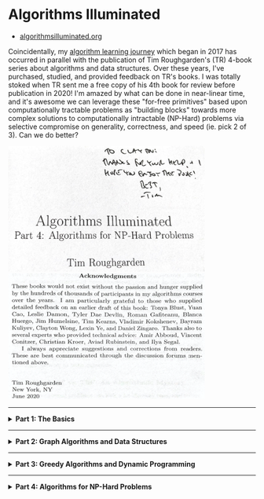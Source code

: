 # Algorithms Illuminated

* [algorithmsilluminated.org](https://www.algorithmsilluminated.org/)

Coincidentally, my [algorithm learning journey](https://github.com/claytonjwong/Algorithms) which began in 2017 has occurred in parallel with the publication of Tim Roughgarden's (TR) 4-book series about algorithms and data structures. Over these years, I've purchased, studied, and provided feedback on TR's books. I was totally stoked when TR sent me a free copy of his 4th book for review before publication in 2020! I'm amazed by what can be done in near-linear time, and it's awesome we can leverage these "for-free primitives" based upon computationally tractable problems as "building blocks" towards more complex solutions to computationally intractable (NP-Hard) problems via selective compromise on generality, correctness, and speed (ie. pick 2 of 3). Can we do better?

<p>
    <img src="TR1.png" height="256" width="400" />
    <img src="TR2.png" height="256" width="400" />
</p>

---

<details><summary><b>Part 1: The Basics</b></summary>

<br/>
<a href="https://www.amazon.com/dp/0999282905" target="_blank">
    <img src="ai1large.jpg" />
</a>

## Merge Sort

<details><summary>Lectures</summary>
<br/>

* [MergeSort: Motivation and Example](https://www.youtube.com/watch?v=kiyRJ7GVWro&list=PLEGCF-WLh2RLHqXx6-GZr_w7LgqKDXxN_&index=4) (Section 1.4, part 1)
* [MergeSort: Pseudocode](https://www.youtube.com/watch?v=rBd5w0rQaFo&list=PLEGCF-WLh2RLHqXx6-GZr_w7LgqKDXxN_&index=5) (Section 1.4, part 2)
* [MergeSort: Analysis](https://www.youtube.com/watch?v=8ArtRiTkYEw&list=PLEGCF-WLh2RLHqXx6-GZr_w7LgqKDXxN_&index=6) (Section 1.5)

</details>

<details><summary>Implementations</summary>
<br/>

*Kotlin*
```java
fun sort(A: IntArray): IntArray {
    fun merge(A: IntArray, B: IntArray): IntArray {
        var C = mutableListOf<Int>()
        var i = 0
        var j = 0
        while (i < A.size && j < B.size)
            if (A[i] < B[j])
                C.add(A[i++])
            else
                C.add(B[j++])
        A.slice(i..A.lastIndex).forEach { C.add(it) }
        B.slice(j..B.lastIndex).forEach { C.add(it) }
        return C.toIntArray()
    }
    fun go(A: IntArray): IntArray {
        var N = A.size
        if (N < 2)
            return A
        var half = Math.floor(N / 2.0).toInt()
        var first  = go(A.slice(0 until half).toIntArray())
        var second = go(A.slice(half until N).toIntArray())
        return merge(first, second)
    }
    return go(A)
}

fun main(args: Array<String>) {
    sort(intArrayOf(5,3,8,9,1,7,0,2,6,4)).forEach { print("$it ") }  // 0 1 2 3 4 5 6 7 8 9
    println()
}
```

*Javascript*
```javascript
let sort = A => {
    let go = A => {
        let N = A.length;
        if (N < 2)
            return A;
        let half = Math.floor(N / 2);
        let first  = go([...A.slice(0, half)]),
            second = go([...A.slice(half, N)]);
        return merge(first, second);
    };
    let merge = (A, B, C = []) => {
        let M = A.length,
            N = B.length;
        let i = 0,
            j = 0;
        while (i < M && j < N)
            C.push(A[i] < B[j] ? A[i++] : B[j++]);
        C.push(...A.slice(i, M));
        C.push(...B.slice(j, N));
        return C;
    };
    return go(A);
};

console.log(sort([5,3,8,9,1,7,0,2,6,4]));  // (10) [0, 1, 2, 3, 4, 5, 6, 7, 8, 9]
```

*Python3*
```python
from math import floor

def sort(A):
    def go(A):
        N = len(A)
        if N < 2:
            return A
        half = floor(N / 2)
        first =  go(A[:half])
        second = go(A[half:])
        return merge(first, second)
    def merge(A, B):
        C = []
        i = 0
        j = 0
        while i < len(A) and j < len(B):
            if A[i] < B[j]:
                C.append(A[i]); i += 1
            else:
                C.append(B[j]); j += 1
        C.extend(A[i:])
        C.extend(B[j:])
        return C
    return go(A)

print(sort([5,3,8,9,1,7,0,2,6,4]))  # [0, 1, 2, 3, 4, 5, 6, 7, 8, 9]
```

*C++*
```cpp
#include <iostream>
#include <vector>

using namespace std;

class Solution {
public:
    using VI = vector<int>;
    VI mergesort(VI& A) {
        return go(move(A));
    }
private:
    VI go(VI&& A) {
        auto N = A.size();
        if( N < 2 )
            return A;
        auto half = A.begin() + (N / 2);
        auto first = go({ A.begin(), half }),
             second = go({ half, A.end() });
        return merge(first, second);
    }
    VI merge(VI& A, VI& B, VI C = {}) {
        auto i{ 0 },
             j{ 0 };
        while (i < A.size() && j < B.size())
            C.push_back(A[i] < B[j] ? A[i++] : B[j++]);
        C.insert(C.end(), A.begin() + i, A.end());
        C.insert(C.end(), B.begin() + j, B.end());
        return C;
    }
};

int main() {
    Solution::VI A{ 3,5,7,1,3,9,2,0 };
    auto ans = Solution().mergesort(A);
    copy(ans.begin(), ans.end(), ostream_iterator<int>(cout, " ")), cout << endl;  // 0 1 2 3 4 5 6 7 8 9
    return 0;
}
```

</details>


## Counting Inversions

<details><summary>Lectures</summary>
<br/>

* [The Divide-and-Conquer Paradigm](https://www.youtube.com/watch?v=7_AJfusC6UQ&list=PLEGCF-WLh2RLHqXx6-GZr_w7LgqKDXxN_&index=13) (Section 3.1; part 1 of Section 3.2)
* [Counting Inversions in O(n log n)](https://www.youtube.com/watch?v=I6ygiW8xN7Y&list=PLEGCF-WLh2RLHqXx6-GZr_w7LgqKDXxN_&index=14) Time (Section 3.2, part 2)

</details>

<details><summary>Implementations</summary>
<br/>

*Kotlin*
```java
import java.io.File

fun sort(A: IntArray): Pair<IntArray, Long> {
    fun merge(A: IntArray, B: IntArray): Pair<IntArray, Long> {
        var C = mutableListOf<Int>()
        var inv: Long = 0
        var i = 0
        var j = 0
        while (i < A.size && j < B.size)
            if (A[i] < B[j]) {
                C.add(A[i++])
            } else {
                inv += A.size - i  // ⭐️ B[j] comes before all remaining A[i...], thus all remaining A[i...] are inversions
                C.add(B[j++])
            }
        A.slice(i..A.lastIndex).forEach { C.add(it) }
        B.slice(j..B.lastIndex).forEach { C.add(it) }
        return Pair(C.toIntArray(), inv)
    }
    fun go(A: IntArray): Pair<IntArray, Long> {
        var N = A.size
        if (N < 2)
            return Pair(A, 0)
        var half = Math.floor(N / 2.0).toInt()
        var (first,  inv1) = go(A.slice(0 until half).toIntArray())
        var (second, inv2) = go(A.slice(half until N).toIntArray())
        var (third,  inv3) = merge(first, second)
        return Pair(third, inv1 + inv2 + inv3)
    }
    return go(A)
}

fun run(filename: String): Long {
    var A = mutableListOf<Int>()
    File(filename).forEachLine { A.add(it.toInt()) }
    var (_, inv) = sort(A.toIntArray())
    return inv
}

fun main() {
    println("problem3.5test.txt: " + run("problem3.5test.txt"))  // problem3.5test.txt: 28
    println("problem3.5.txt: "     + run("problem3.5.txt"))      // problem3.5.txt: 2407905288
}
```

*Javascript*
```javascript
let sort = A => {
    let go = A => {
        let N = A.length;
        if (N < 2)
            return [A, 0];
        let half = Math.floor(N / 2);
        let [first,  inv1] = go([...A.slice(0, half)]),
            [second, inv2] = go([...A.slice(half, N)]),
            [third,  inv3] = merge(first, second);
        return [third, inv1 + inv2 + inv3];
    };
    let merge = (A, B, C = [], inv = 0) => {
        let M = A.length,
            N = B.length;
        let i = 0,
            j = 0;
        while (i < M && j < N)
            if (A[i] < B[j])
                C.push(A[i++]);
            else
                inv += M - i,      // ⭐️ B[j] comes before all remaining A[i...], thus all remaining A[i...] are inversions
                C.push(B[j++]);
        C.push(...A.slice(i, M));
        C.push(...B.slice(j, N));
        return [C, inv];
    };
    return go(A);
};

let run = filename => {
    let A = [];
    require('fs').readFileSync(filename, 'utf-8').split(/\r?\n/).forEach(line => A.push(Number(line)));
    let [_, inv] = sort(A);
    return inv;
}

console.log(`problem3.5test.txt: ${run('problem3.5test.txt')}`);  // problem3.5test.txt: 28
console.log(`problem3.5.txt: ${run('problem3.5.txt')}`);          // problem3.5.txt: 2407905288
```

*Python3*
```python
from math import floor

def sort(A):
    def go(A):
        N = len(A)
        if N < 2:
            return [A, 0]
        half = floor(N / 2)
        first,  inv1 = go(A[:half])
        second, inv2 = go(A[half:])
        third,  inv3 = merge(first, second)
        return [third, inv1 + inv2 + inv3]
    def merge(A, B, inv = 0):
        C = []
        i = 0
        j = 0
        while i < len(A) and j < len(B):
            if A[i] < B[j]:
                C.append(A[i]); i += 1
            else:
                inv += len(A) - i        # ⭐️ B[j] comes before all remaining A[i...], thus all remaining A[i...] are inversions
                C.append(B[j]); j += 1
        C.extend(A[i:])
        C.extend(B[j:])
        return [C, inv]
    return go(A)

def run(filename):
    A = []
    with open(filename) as fin:
        while True:
            line = fin.readline()
            if not line:
                break
            A.append(int(line))
    _, inv = sort(A)
    return inv

print(f"problem3.5test.txt: {run('problem3.5test.txt')}")  # problem3.5test.txt: 28
print(f"problem3.5.txt: {run('problem3.5.txt')}")          # problem3.5.txt: 2407905288
```

*C++*
```cpp
#include <iostream>
#include <vector>
#include <fstream>

using namespace std;

class Solution {
public:
    using VL = vector<long>;
    using Pair = pair<VL, long>;
    using fun = function<Pair(VL&&)>;
    Pair merge(VL& A, VL& B, VL C = {}, long inv = 0) {
        auto i = 0,
             j = 0;
        while (i < A.size() && j < B.size()) {
            if (A[i] < B[j]) {
                C.push_back(A[i++]);
            } else {
                inv += A.size() - i; // ⭐️ B[j] comes before all remaining A[i...], thus all remaining A[i...] are inversions
                C.push_back(B[j++]);
            }
        }
        C.insert(C.end(), A.begin() + i, A.end());
        C.insert(C.end(), B.begin() + j, B.end());
        return { C, inv };
    }
    Pair inversions(VL& A) {
        fun go = [&](VL&& A) -> Pair {
            int N = A.size();
            if (N < 2)
                return { A, 0 };
            int half = N / 2;
            auto [first,  inv1] = go({ A.begin(), A.begin() + half });
            auto [second, inv2] = go({ A.begin() + half, A.end() });
            auto [third,  inv3] = merge(first, second);
            return { third, inv1 + inv2 + inv3 };
        };
        return go(move(A));
    }
};

long run(string filename) {
    Solution solution;
    Solution::VL A;
    fstream fin{ filename };
    for (string line; fin >> line; A.push_back(stol(line)));
    auto [_, inv] = solution.inversions(A);
    return inv;
}

int main() {
    cout << "problem3.5test.txt: " << run("problem3.5test.txt") << endl   // problem3.5test.txt: 28
         << "problem3.5.txt: "     << run("problem3.5.txt")     << endl;  // problem3.5.txt: 2407905288
    return 0;
}
```

</details>

## Quick Sort

<details><summary>Lectures</summary>
<br/>

* [QuickSort: Overview](https://www.youtube.com/watch?v=ETo1cpLN7kk&list=PLEGCF-WLh2RLHqXx6-GZr_w7LgqKDXxN_&index=24) (Section 5.1)
* [Partitioning Around a Pivot Element](https://www.youtube.com/watch?v=LYzdRN5iFdA&list=PLEGCF-WLh2RLHqXx6-GZr_w7LgqKDXxN_&index=25) (Section 5.2)
* [Choosing a Good Pivot](https://www.youtube.com/watch?v=kqO46FOUTbI&list=PLEGCF-WLh2RLHqXx6-GZr_w7LgqKDXxN_&index=26) (Sections 5.3 and 5.4)
* [QuickSort Analysis (Part 1)](https://www.youtube.com/watch?v=sToWtKSYlMw&list=PLEGCF-WLh2RLHqXx6-GZr_w7LgqKDXxN_&index=27) (Section 5.5, part 1)
* [QuickSort Analysis (Part 2)](https://www.youtube.com/watch?v=4t_Y-aGLkok&list=PLEGCF-WLh2RLHqXx6-GZr_w7LgqKDXxN_&index=28) (Section 5.5, part 2)
* [QuickSort Analysis (Part 3)](https://www.youtube.com/watch?v=IBTvneWhFsA&list=PLEGCF-WLh2RLHqXx6-GZr_w7LgqKDXxN_&index=29) (Section 5.5, part 3)
* [Sorting Requires Omega(n log n) Comparisons](https://www.youtube.com/watch?v=aFveIyII5D4&list=PLEGCF-WLh2RLHqXx6-GZr_w7LgqKDXxN_&index=30) (Section 5.6)
* [Proofs by Induction and the Correctness of QuickSort](https://www.youtube.com/watch?v=Colb_4jAy8A&list=PLEGCF-WLh2RLHqXx6-GZr_w7LgqKDXxN_&index=36) (Appendix A)
* [Quick Review of Discrete Probability](https://www.youtube.com/watch?v=uLeIMwMHX5U&list=PLEGCF-WLh2RLHqXx6-GZr_w7LgqKDXxN_&index=37) (Appendix B)

</details>

<details><summary>Implementations</summary>
<br/>

*Kotlin*
```java
import java.io.File

typealias PivotFunc = (A: MutableList<Int>, L: Int, R: Int) -> (Int)
var pivotLeft: PivotFunc = { _: MutableList<Int>, L: Int, _: Int -> L }
var pivotRight: PivotFunc = { _: MutableList<Int>, _: Int, R: Int -> R }
fun _pivotMedian(A: MutableList<Int>, L: Int, R: Int): Int {
    var M = L + (R - L) / 2
    var cand = intArrayOf(A[L], A[M], A[R])
    cand.sort()
    var target = cand[1]
    if (target == A[L]) return L
    if (target == A[M]) return M
    if (target == A[R]) return R
    return -1
}
var pivotMedian: PivotFunc = { A: MutableList<Int>, L: Int, R: Int -> _pivotMedian(A, L, R) }

fun partition(A: MutableList<Int>, L: Int, R: Int, choosePivot: (A: MutableList<Int>, L: Int, R: Int) -> (Int)): Int {
    var i = L + 1
    var j = L + 1
    var k = choosePivot(A, L, R)
    A[k] = A[L].also { A[L] = A[k] }          // swap pivot A[k] with first element of subarray A[L]
    while (j <= R) {
        if (A[j] < A[L]) {                    // maintain loop invariant A[i] < pivot < A[j]
            A[i] = A[j].also { A[j] = A[i] }
            ++i
        }
        ++j
    }
    A[L] = A[i - 1].also { A[i - 1] = A[L] }  // swap pivot A[L] with last value less-than pivot A[i - 1]
    return i - 1
}

fun quicksort(A: MutableList<Int>, L: Int, R: Int, choosePivot: (A: MutableList<Int>, L: Int, R: Int) -> (Int)): Int {
    if (R <= L)
        return 0
    var k = partition(A, L, R, choosePivot)
    return (R - L) + quicksort(A, L, k - 1, choosePivot) + quicksort(A, k + 1, R, choosePivot)
}

fun run(filename: String, choosePivot: (A: MutableList<Int>, L: Int, R: Int) -> (Int)): Int {
    var A = mutableListOf<Int>()
    File(filename).forEachLine { A.add(it.toInt()) }
    return quicksort(A, 0, A.size - 1, choosePivot)
}

fun main() {
    var filename = "problem5.6.txt"
    println("  left: ${run(filename, pivotLeft)}")    //   left: 162085
    println(" right: ${run(filename, pivotRight)}")   //  right: 164123
    println("median: ${run(filename, pivotMedian)}")  // median: 138382
}
```

*Javascript*
```javascript
let pivotLeft = (A, L, R) => L;
let pivotRight = (A, L, R) => R;
let pivotMedian = (A, L, R) => {
    let M = L + Math.floor((R - L) / 2);
    let cand = [A[L], A[M], A[R]].sort((a, b) => a - b),
        target = cand[1];
    if (target == A[L]) return L;
    if (target == A[M]) return M;
    if (target == A[R]) return R;
};

let partition = (A, L, R, choosePivot) => {
    let i = L + 1,
        j = L + 1,
        k = choosePivot(A, L, R);
    [A[L], A[k]] = [A[k], A[L]];          // swap pivot A[k] with first element of subarray A[L]
    while (j <= R) {
        if (A[j] < A[L]) {                // maintain loop invariant A[i] < pivot < A[j]
            [A[i], A[j]] = [A[j], A[i]];
            ++i;
        }
        ++j;
    }
    [A[L], A[i - 1]] = [A[i - 1], A[L]];  // swap pivot A[L] with last value less-than pivot A[i - 1]
    return i - 1;
};

let quicksort = (A, L, R, choosePivot) => {
    if (R <= L)
        return 0;
    let k = partition(A, L, R, choosePivot);
    return (R - L) + quicksort(A, L, k - 1, choosePivot)
                   + quicksort(A, k + 1, R, choosePivot);
};

let run = (filename, choosePivot) => {
    let A = [];
    let LineByLine = require("n-readlines");
    let input = new LineByLine(filename);
    for (let line; line = input.next(); A.push(Number(line)));
    return quicksort(A, 0, A.length - 1, choosePivot);
}

let filename = 'problem5.6.txt';
console.log(`  left: ${run(filename, pivotLeft)}`);    //   left: 162085
console.log(` right: ${run(filename, pivotRight)}`);   //  right: 164123
console.log(`median: ${run(filename, pivotMedian)}`);  // median: 138382
```

*Python3*
```python
def pivotLeft(A, L, R): return L
def pivotRight(A, L, R): return R
def pivotMedian(A, L, R):
    M = L + (R - L) // 2
    cand = sorted([A[L], A[M], A[R]])
    target = cand[1]
    if target == A[L]: return L
    if target == A[M]: return M
    if target == A[R]: return R

def partition(A, L, R, choosePivot):
    i = L + 1
    j = L + 1
    k = choosePivot(A, L, R)
    A[L], A[k] = A[k], A[L]          # swap pivot A[k] with first element of subarray A[L]
    while j <= R:
        if A[j] < A[L]:              # maintain loop invariant A[i] < pivot < A[j]
            A[i], A[j] = A[j], A[i]
            i += 1
        j += 1
    A[L], A[i - 1] = A[i - 1], A[L]  # swap pivot A[L] with last value less-than pivot A[i - 1]
    return i - 1

def quicksort(A, L, R, choosePivot):
    if R <= L:
        return 0
    k = partition(A, L, R, choosePivot)
    return (R - L) + quicksort(A, L, k - 1, choosePivot) + quicksort(A, k + 1, R, choosePivot)

def run(filename, choosePivot):
    A = []
    with open(filename) as fin:
        while True:
            line = fin.readline()
            if not line:
                break
            A.append(int(line))

    return quicksort(A, 0, len(A) - 1, choosePivot)

filename = 'problem5.6.txt'
print(f'  left: {run(filename, pivotLeft)}')    #   left: 162085
print(f' right: {run(filename, pivotRight)}')   #  right: 164123
print(f'median: {run(filename, pivotMedian)}')  # median: 138382
```

*C++*
```cpp
#include <iostream>
#include <fstream>
#include <vector>

using namespace std;
using VI = vector<int>;
using fun = function<int(VI&, int, int)>;

fun pivotLeft = [](VI& A, int L, int R) { return L; };
fun pivotRight = [](VI& A, int L, int R) { return R; };
fun pivotMedian = [](VI& A, int L, int R) {
    auto M = L + (R - L) / 2;
    VI cand{ A[L], A[M], A[R] };
    sort(cand.begin(), cand.end());
    auto target = cand[1];
    if (target == A[L]) return L;
    if (target == A[M]) return M;
    if (target == A[R]) return R;
};

int partition(VI& A, int L, int R, fun choosePivot) {
    auto i = L + 1,
         j = L + 1,
         k = choosePivot(A, L, R);
    swap(A[L], A[k]);          // swap pivot A[k] with first element of the subarray A[L]
    while (j <= R) {
        if (A[j] < A[L]) {     // maintain loop invariant A[i] < pivot < A[j]
            swap(A[i], A[j]);
            ++i;
        }
        ++j;
    }
    swap(A[L], A[i - 1]);      // swap pivot A[L] with last value less-than pivot A[i - 1]
    return i - 1;
}

int quicksort(VI& A, int L, int R, fun choosePivot) {
    if (R <= L)
        return 0;
    auto k = partition(A, L, R, choosePivot);
    return (R - L) + quicksort(A, L, k - 1, choosePivot)
                   + quicksort(A, k + 1, R, choosePivot);
}

int run(string& filename, fun choosePivot) {
    VI A;
    fstream fin{ filename };
    for (string line; fin >> line; A.push_back(stoi(line)));
    int N = A.size();
    return quicksort(A, 0, N - 1, choosePivot);
}

int main() {
    string filename{ "problem5.6.txt" };
    cout << "  left: " << run(filename, pivotLeft)   << endl   //   left: 162085
         << " right: " << run(filename, pivotRight)  << endl   //  right: 164123
         << "median: " << run(filename, pivotMedian) << endl;  // median: 138382
    return 0;
}
```
</details>

## Randomized Linear-Time Selection

<details><summary>Lectures</summary>
<br/>

* [Randomized Linear-Time Selection](https://www.youtube.com/watch?v=nFw6x7DoYbs&list=PLEGCF-WLh2RLHqXx6-GZr_w7LgqKDXxN_&index=31) (Section 6.1)
* [Randomized Linear-Time Selection (Analysis)](https://www.youtube.com/watch?v=rX2u2CnpveQ&list=PLEGCF-WLh2RLHqXx6-GZr_w7LgqKDXxN_&index=32) (Section 6.2)

</details>

<details><summary>Implementations</summary>
<br/>

*Kotlin*
```java
import java.io.File
import kotlin.random.Random

fun partition(A: MutableList<Int>, L: Int, R: Int): Int {
    var i = L + 1
    var j = L + 1
    var k = Random.nextInt(L, R + 1)          // +1 for L..R inclusive
    A[L] = A[k].also { A[k] = A[L] }          // swap pivot A[k] with first element of subarray A[L]
    while (j <= R) {
        if (A[j] < A[L]) {                    // maintain loop invariant A[i] < pivot < A[j]
            A[i] = A[j].also { A[j] = A[i] }
            ++i
        }
        ++j
    }
    A[L] = A[i - 1].also { A[i - 1] = A[L] }  // swap pivot A[L] with last value less-than pivot A[i - 1]
    return i - 1
}

fun rselect(A: MutableList<Int>, i: Int, L_: Int, R_: Int): Int {
    var L = L_
    var R = R_
    var k = partition(A, L, R)
    if (i == k)
        return A[k]  // 🎯 lucky guess
    if (i < k)
        R = k - 1
    else
        L = k + 1
    return rselect(A, i, L, R)
}

fun run(filename: String, i: Int): Int {
    var A = mutableListOf<Int>()
    File(filename).forEachLine { A.add(it.toInt()) }
    var N = A.size
    return rselect(A, i - 1, 0 , N - 1)  // -1 for 0-based indexing
}

fun main() {
    println("problem6.5test1.txt: " + run("problem6.5test1.txt", 5))   // problem6.5test1.txt: 5469
    println("problem6.5test2.txt: " + run("problem6.5test2.txt", 50))  // problem6.5test2.txt: 4715
}
```

*Javascript*
```javascript
let random = (L, R) => Math.floor(Math.random() * (R + 1 - L) + L);  // +1 for L..R inclusive

let partition = (A, L, R) => {
    let i = L + 1,
        j = L + 1,
        k = random(L, R);
    [A[L], A[k]] = [A[k], A[L]];          // swap pivot A[k] with first element of subarray A[L]
    while (j <= R) {
        if (A[j] < A[L]) {                // maintain loop invariant A[i] < pivot < A[j]
            [A[i], A[j]] = [A[j], A[i]];
            ++i;
        }
        ++j;
    }
    [A[L], A[i - 1]] = [A[i - 1], A[L]];  // swap pivot A[L] with last value less-than pivot A[i - 1]
    return i - 1;
};

let rselect = (A, i, L, R) => {
    let k = partition(A, L, R);
    if (i == k)
        return A[k];  // 🎯 lucky guess
    if (i < k)
        R = k - 1;
    else
        L = k + 1;
    return rselect(A, i, L, R);
}

let run = (filename, i) => {
    let A = [];
    let LineByLine = require("n-readlines");
    let input = new LineByLine(filename);
    for (let line; line = input.next(); A.push(Number(line)));
    let N = A.length;
    return rselect(A, i - 1, 0, N - 1);  // -1 for 0-based indexing
};

console.log(`problem6.5test1.txt: ${run('problem6.5test1.txt', 5)}`);   // problem6.5test1.txt: 5469
console.log(`problem6.5test2.txt: ${run('problem6.5test2.txt', 50)}`);  // problem6.5test2.txt: 4715
```

*Python3*
```python
from random import uniform
from math import floor

def partition(A, L, R):
    i = L + 1
    j = L + 1
    k = floor(uniform(L, R))
    A[L], A[k] = A[k], A[L]          # swap pivot A[k] with first element of subarray A[L]
    while j <= R:
        if A[j] < A[L]:              # maintain loop invariant A[i] < pivot < A[j]
            A[i], A[j] = A[j], A[i]
            i += 1
        j += 1
    A[L], A[i - 1] = A[i - 1], A[L]  # swap pivot A[L] with last value less-than pivot A[i - 1]
    return i - 1

def rselect(A, i, L, R):
    k = partition(A, L, R)
    if i == k:
        return A[k]  # 🎯 lucky guess
    if i < k:
        R = k - 1
    else:
        L = k + 1
    return rselect(A, i, L, R)

def run(filename, i):
    A = []
    with open(filename) as fin:
        while True:
            line = fin.readline()
            if not line:
                break
            A.append(int(line))
    N = len(A)
    return rselect(A, i - 1, 0, N - 1)  # -1 for 0-based indexing

print('problem6.5test1.txt:', run('problem6.5test1.txt', 5))   # problem6.5test1.txt: 5469
print('problem6.5test2.txt:', run('problem6.5test2.txt', 50))  # problem6.5test2.txt: 4715
```

*C++*
```cpp
#include <iostream>
#include <fstream>
#include <vector>
#include <random>

using namespace std;
using VI = vector<int>;

int random(int L, int R) {
    random_device rd;
    mt19937 gen{ rd() };
    uniform_int_distribution dist(L, R);
    return dist(gen);
}

int partition(VI& A, int L, int R) {
    auto i = L + 1,
         j = L + 1,
         k = random(L, R);
    swap(A[L], A[k]);            // swap pivot A[k] with first element of the subarray A[L]
    while (j <= R) {
        if (A[j] < A[L])         // maintain loop invariant A[i] < pivot < A[j]
            swap(A[i++], A[j]);
        ++j;
    }
    swap(A[L], A[i - 1]);       // swap pivot A[L] with last value less-than pivot A[i - 1]
    return i - 1;
}

int rselect(VI& A, int i, int L, int R) {
    auto k = partition(A, L, R);
    if (i == k)
        return A[k];  // 🎯 lucky guess
    if (i < k)
        R = k - 1;
    else
        L = k + 1;
    return rselect(A, i, L, R);
}

int run(string filename, int i, VI A = {}) {
    fstream fin{ filename };
    for (string line; fin >> line; A.push_back(stoi(line)));
    int N = A.size();
    return rselect(A, i - 1, 0, N - 1);  // -1 for 0-based indexing
}

int main() {
    cout << "problem6.5test1.txt: " << run("problem6.5test1.txt", 5)  << endl;  // problem6.5test1.txt: 5469
    cout << "problem6.5test2.txt: " << run("problem6.5test2.txt", 50) << endl;  // problem6.5test2.txt: 4715
    return 0;
}
```

</details>

</details>

---

<details><summary><b>Part 2: Graph Algorithms and Data Structures</b></summary>

<br/>
<a href="https://www.amazon.com/dp/0999282921" target="_blank">
    <img src="ai2large.jpg" />
</a>

## Topological Sort

<details><summary>Lectures</summary>
<br/>

* [Graphs: The Basics (from 2:06 to 6:39)](https://www.youtube.com/watch?v=4Ih3UhVuEtw&list=PLEGCF-WLh2RJ5W-pt-KE9GUArTDzVwL1P&index=1) (Sections 7.1 and 7.2)
* [Graph Representations](https://www.youtube.com/watch?v=b-Mfu8dPv9U&list=PLEGCF-WLh2RJ5W-pt-KE9GUArTDzVwL1P&index=2) (Sections 7.3 and 7.4)
* [Graph Search Overview](https://www.youtube.com/watch?v=SW6jwg7WS48&list=PLEGCF-WLh2RJ5W-pt-KE9GUArTDzVwL1P&index=3) (Section 8.1)
* [Breadth-First Search](https://www.youtube.com/watch?v=73qCvXsYkfk&list=PLEGCF-WLh2RJ5W-pt-KE9GUArTDzVwL1P&index=4) (Section 8.2, Part 1)
* [Depth-First Search](https://www.youtube.com/watch?v=73qCvXsYkfk&list=PLEGCF-WLh2RJ5W-pt-KE9GUArTDzVwL1P&index=4) (Section 8.4)
* [Topological Sort](https://www.youtube.com/watch?v=ozso3xxkVGU&list=PLEGCF-WLh2RJ5W-pt-KE9GUArTDzVwL1P&index=8) (Section 8.5)

</details>

<details><summary>Implementations</summary>
<br/>

*Kotlin*
```java
import java.util.Queue
import java.util.LinkedList

class Solution(val adj: MutableMap<Char, List<Char>>) {

    var N: Int
    var color: Int
    var m = mutableMapOf<Char, Int>()
    var seen = mutableSetOf<Char>()

    init {
        N = adj.size
        color = 0
    }

    fun init(start: Int) {
        color = start
        m.clear()
        seen.clear()
    }

    fun topoSortBFS(): String {
        init(1)  // 👉 color forward from 1..N
        bfs()
        return toString()
    }

    fun topoSortDFS(): String {
        init(N)  // 👈 color reverse from N..1 (as the recursive stack unwinds)
        adj.forEach{ (u, _) -> dfs(u) }
        return toString()
    }

    fun bfs() {
        var degree = mutableMapOf<Char, Int>()
        adj.forEach{ (_, neighbors) ->
            neighbors.forEach{ v ->
                degree[v] = 1 + degree.getOrDefault(v, 0)
            }
        }
        var q: Queue<Char> = LinkedList(adj.map{ (u, _) -> u }.filter{ !degree.contains(it) })
        while (0 < q.size) {
            var u = q.poll()
            m[u] = color++
            adj[u]!!.forEach{ v ->
                degree[v] = degree[v]!!.minus(1)
                if (degree[v] == 0 && !seen.contains(v)) {
                    q.add(v); seen.add(v)
                }
            }
        }
    }

    fun dfs(u: Char) {
        if (seen.contains(u))
            return
        seen.add(u)
        adj[u]!!.forEach{ v ->
            dfs(v)
        }
        m[u] = color--
    }

    override fun toString(): String {
        var s = mutableListOf<String>()
        adj.forEach{ (u, _) ->
            s.add("$u: ${m[u]}")
        }
        return s.joinToString("\n")
    }
}

fun main() {
    var adj = mutableMapOf<Char, List<Char>>(
        's' to listOf<Char>('v', 'w'),
        'v' to listOf<Char>('t'),
        'w' to listOf<Char>('t'),
        't' to listOf<Char>()
    )
    var solution = Solution(adj)
    println("BFS:\n${solution.topoSortBFS()}\n\nDFS:\n${solution.topoSortDFS()}")

//    BFS:
//    s: 1
//    v: 2
//    w: 3
//    t: 4

//    DFS:
//    s: 1
//    v: 3
//    w: 2
//    t: 4

}
```

*Javascript*
```javascript
class Solution {
    constructor(adj) {
        this.adj = adj;
        this.N = this.adj.size;
    }
    init(start) {
        this.color = start;
        this.seen = new Set();
        this.m = new Map();
    }
    topo_sort_bfs() {
        this.init(1);       // 👉 color forward from 1..N
        this.bfs();
        return this.to_string();
    }
    topo_sort_dfs() {
        this.init(this.N);  // 👈 color reverse from N..1 (as the recursive stack unwinds)
        for (let [u, _] of [...this.adj])
            this.dfs(u);
        return this.to_string();
    }
    bfs() {
        let degree = new Map();
        for (let [u, _] of [...this.adj])
            for (let v of this.adj.get(u))
                degree.set(v, 1 + (degree.get(v) || 0));
        let q = [...this.adj].map(([u, _]) => u).filter(u => !degree.has(u));
        let seen = new Set(q);
        while (q.length) {
            let u = q.shift();
            this.m.set(u, this.color++);
            for (let v of this.adj.get(u))
                if (!seen.has(v))
                    q.push(v), seen.add(v);
        }
    }
    dfs(u) {
        if (this.seen.has(u))
            return;
        this.seen.add(u);
        for (let v of this.adj.get(u))
            if (!this.seen.has(v))
                this.dfs(v);
        this.m.set(u, this.color--);
    }
    to_string() {
        let s = [];
        for (let [u, color] of [...this.m])
            s.push(`${u}: ${color}`);
        return s.join('\n');
    }
}

let adj = new Map();
adj.set('s', ['v', 'w']);
adj.set('v', ['t']);
adj.set('w', ['t']);
adj.set('t', []);
let solution = new Solution(adj);
console.log(`BFS:\n${solution.topo_sort_bfs()}\n\nDFS:\n${solution.topo_sort_dfs()}`);

//    BFS:
//    s: 1
//    v: 2
//    w: 3
//    t: 4

//    DFS:
//    t: 4
//    v: 3
//    w: 2
//    s: 1
```

*Python3*
```python
from collections import deque

class Solution:
    def __init__(self, adj):
        self.adj = adj
        self.N = len(adj)
        self.seen = set()
        self.m = {}

    def init(self, start):
        self.color = start
        self.seen.clear()
        self.m.clear()

    def topo_sort_bfs(self):
        self.init(1)         # 👉 color forward from 1..N
        self.bfs()
        return self.to_string()

    def topo_sort_dfs(self):
        self.init(self.N)  # 👈 color reverse from N..1 (as the recursive stack unwinds)
        for u, _ in self.adj.items():
            self.dfs(u)
        return self.to_string()

    def bfs(self):
        degree = {}
        for _, neighbors in self.adj.items():
            for v in neighbors:
                degree[v] = 1 + (degree[v] if v in degree else 0)
        q = deque(u for u, _ in self.adj.items() if u not in degree)
        self.seen.update(*q)
        while q:
            u = q.popleft()
            self.m[u] = self.color; self.color += 1
            for v in adj[u]:
                degree[v] -= 1
                if not degree[v] and v not in self.seen:
                    q.append(v); self.seen.add(v)

    def dfs(self, u):
        if u in self.seen:
            return
        self.seen.add(u)
        for v in adj[u]:
            self.dfs(v)
        self.m[u] = self.color; self.color -= 1

    def to_string(self):
        s = []
        for u, color in self.m.items():
            s.append(f'{u}: {color}')
        return '\n'.join(s)

#
# graph from Quiz 8.3 on page 45 of Algorithms Illuminated: Part 2
#
adj = {
    's': ['v', 'w'],
    'v': ['t'],
    'w': ['t'],
    't': []
}
solution = Solution(adj)

print(f'BFS:\n{solution.topo_sort_bfs()}\n\nDFS:\n{solution.topo_sort_dfs()}')

#    BFS:
#    s: 1
#    v: 2
#    w: 3
#    t: 4

#    DFS:
#    t: 4
#    v: 3
#    w: 2
#    s: 1
```

*C++*
```cpp
#include <iostream>
#include <sstream>
#include <vector>
#include <unordered_map>
#include <unordered_set>
#include <queue>

using namespace std;

using VI = vector<int>;
using AdjList = unordered_map<char, VI>;
using Set = unordered_set<char>;
using Map = unordered_map<char, int>;
using Queue = queue<char>;
using fun = function<void(char)>;

class Solution {
private:
    AdjList adj;
    const int N;
    Map m;
    Set seen;
    int color;
public:
    Solution(AdjList& adj) : adj{ adj }, N{ int(adj.size()) } {
    }
    void init(int start) {
        m.clear();
        seen.clear();
        color = start;
    }
    string topo_sort_bfs() {
        init(1);  // 👉 color forward from 1..N
        bfs();
        return to_string();
    }
    string topo_sort_dfs() {
        init(N);  // 👈 color reverse from N..1 (as the recursive stack unwinds)
        for (auto [u, _]: adj)
            dfs(u);
        return to_string();
    }
    void bfs() {
        Map degree;
        for (auto [_, neighbors]: adj)
            for (auto v: neighbors)
                ++degree[v];
        Queue q;
        for (auto [u, _]: adj)
            if (!degree[u] && seen.insert(u).second)
                q.push(u);
        while (q.size()) {
            auto u = q.front(); q.pop();
            m[u] = color++;
            for (auto v: adj[u])
                if (!--degree[v] && seen.insert(v).second)
                    q.push(v);
        }
    }
    void dfs(char start) {
        fun go = [&](auto u) {
            if (!seen.insert(u).second)
                return;
            for (auto v: adj[u])
                go(v);
            m[u] = color--;
        };
        go(start);
    }
    string to_string() {
        ostringstream os;
        for (auto [u, color]: m)
            os << u << ": " << color << endl;
        return os.str();
    }
};

int main() {
    //
    // graph from Quiz 8.3 on page 45 of Algorithms Illuminated: Part 2
    //
    AdjList adj{
        { 's', { 'v', 'w' } },
        { 'v', { 't' } },
        { 'w', { 't' } },
        { 't', {} }
    };
    Solution solution{ adj };

    cout << "BFS:" << endl << solution.topo_sort_bfs() << endl
         << "DFS:" << endl << solution.topo_sort_dfs() << endl;

//    BFS:
//    t: 4
//    w: 3
//    v: 2
//    s: 1
//
//    DFS:
//    s: 1
//    w: 2
//    v: 3
//    t: 4

    return 0;
}
```

</details>

</details>

---

<details><summary><b>Part 3: Greedy Algorithms and Dynamic Programming</b></summary>

<br/>
<a href="https://www.amazon.com/dp/0999282948" target="_blank">
    <img src="ai3large.jpg" />
</a>

</details>

---

<details><summary><b>Part 4: Algorithms for NP-Hard Problems</b></summary>

<br/>
<a href="https://www.amazon.com/dp/0999282964" target="_blank">
    <img src="ai4large.jpg" />
</a>

</details>
